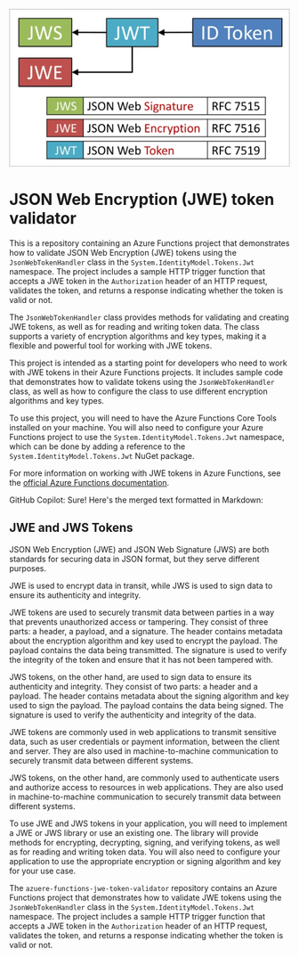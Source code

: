 ![AKS Scaling](assets/jwe.webp)


# JSON Web Encryption (JWE) token validator

This is a repository containing an Azure Functions project that demonstrates how to validate JSON Web Encryption (JWE) tokens using the `JsonWebTokenHandler` class in the `System.IdentityModel.Tokens.Jwt` namespace. The project includes a sample HTTP trigger function that accepts a JWE token in the `Authorization` header of an HTTP request, validates the token, and returns a response indicating whether the token is valid or not.

The `JsonWebTokenHandler` class provides methods for validating and creating JWE tokens, as well as for reading and writing token data. The class supports a variety of encryption algorithms and key types, making it a flexible and powerful tool for working with JWE tokens.

This project is intended as a starting point for developers who need to work with JWE tokens in their Azure Functions projects. It includes sample code that demonstrates how to validate tokens using the `JsonWebTokenHandler` class, as well as how to configure the class to use different encryption algorithms and key types.

To use this project, you will need to have the Azure Functions Core Tools installed on your machine. You will also need to configure your Azure Functions project to use the `System.IdentityModel.Tokens.Jwt` namespace, which can be done by adding a reference to the `System.IdentityModel.Tokens.Jwt` NuGet package.

For more information on working with JWE tokens in Azure Functions, see the [official Azure Functions documentation](https://docs.microsoft.com/en-us/azure/azure-functions/functions-bindings-jwt-token).


GitHub Copilot: Sure! Here's the merged text formatted in Markdown:

## JWE and JWS Tokens

JSON Web Encryption (JWE) and JSON Web Signature (JWS) are both standards for securing data in JSON format, but they serve different purposes.

JWE is used to encrypt data in transit, while JWS is used to sign data to ensure its authenticity and integrity.

JWE tokens are used to securely transmit data between parties in a way that prevents unauthorized access or tampering. They consist of three parts: a header, a payload, and a signature. The header contains metadata about the encryption algorithm and key used to encrypt the payload. The payload contains the data being transmitted. The signature is used to verify the integrity of the token and ensure that it has not been tampered with.

JWS tokens, on the other hand, are used to sign data to ensure its authenticity and integrity. They consist of two parts: a header and a payload. The header contains metadata about the signing algorithm and key used to sign the payload. The payload contains the data being signed. The signature is used to verify the authenticity and integrity of the data.

JWE tokens are commonly used in web applications to transmit sensitive data, such as user credentials or payment information, between the client and server. They are also used in machine-to-machine communication to securely transmit data between different systems.

JWS tokens, on the other hand, are commonly used to authenticate users and authorize access to resources in web applications. They are also used in machine-to-machine communication to securely transmit data between different systems.

To use JWE and JWS tokens in your application, you will need to implement a JWE or JWS library or use an existing one. The library will provide methods for encrypting, decrypting, signing, and verifying tokens, as well as for reading and writing token data. You will also need to configure your application to use the appropriate encryption or signing algorithm and key for your use case.

The `azuere-functions-jwe-token-validator` repository contains an Azure Functions project that demonstrates how to validate JWE tokens using the `JsonWebTokenHandler` class in the `System.IdentityModel.Tokens.Jwt` namespace. The project includes a sample HTTP trigger function that accepts a JWE token in the `Authorization` header of an HTTP request, validates the token, and returns a response indicating whether the token is valid or not.
